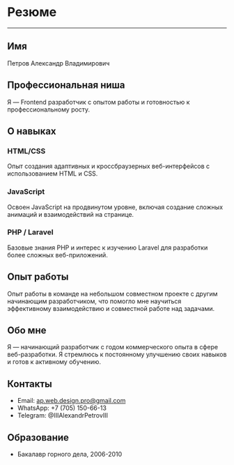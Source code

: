 # Резюме

---

## Имя

Петров Александр Владимирович

## Профессиональная ниша

Я — Frontend разработчик с опытом работы и готовностью к профессиональному росту.

## О навыках

### HTML/CSS

Опыт создания адаптивных и кроссбраузерных веб-интерфейсов с использованием HTML и CSS.

### JavaScript

Освоен JavaScript на продвинутом уровне, включая создание сложных анимаций и взаимодействий на странице.

### PHP / Laravel

Базовые знания PHP и интерес к изучению Laravel для разработки более сложных веб-приложений.

## Опыт работы

Опыт работы в команде на небольшом совместном проекте с другим начинающим разработчиком, что помогло мне научиться эффективному взаимодействию и совместной работе над задачами.

## Обо мне

Я — начинающий разработчик с годом коммерческого опыта в сфере веб-разработки. Я стремлюсь к постоянному улучшению своих навыков и готов к активному обучению.

## Контакты

- Email: ap.web.design.pro@gmail.com
- WhatsApp: +7 (705) 150-66-13
- Telegram: @IIIAlexandrPetrovIII

## Образование

- Бакалавр горного дела, 2006-2010

